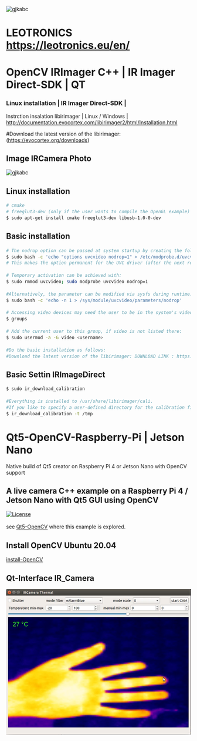 

![gjkabc](https://leotronics.eu/templates/rt_horizon/custom/images/leotronics/logo-leotronics-black-10.jpg) 
# LEOTRONICS https://leotronics.eu/en/ 

# OpenCV IRImager C++ | IR Imager Direct-SDK | QT
### Linux installation | IR Imager Direct-SDK |


Instrction insalation libirimager | Linux / Windows |
http://documentation.evocortex.com/libirimager2/html/Installation.html

#Download the latest version of the libirimager: (https://evocortex.org/downloads)

## Image IRCamera Photo
![gjkabc](http://documentation.evocortex.com/libirimager2/html/household.png)


## Linux installation
```bash
# cmake
# freeglut3-dev (only if the user wants to compile the OpenGL example)
$ sudo apt-get install cmake freeglut3-dev libusb-1.0-0-dev
```

## Basic installation
```bash
# The nodrop option can be passed at system startup by creating the following file:
$ sudo bash -c 'echo "options uvcvideo nodrop=1" > /etc/modprobe.d/uvcvideo.conf'
# This makes the option permanent for the UVC driver (after the next reboot).

# Temporary activation can be achieved with:
$ sudo rmmod uvcvideo; sudo modprobe uvcvideo nodrop=1

#Alternatively, the parameter can be modified via sysfs during runtime:
$ sudo bash -c 'echo -n 1 > /sys/module/uvcvideo/parameters/nodrop'

# Accessing video devices may need the user to be in the system's video group. Checking membership can be done with:
$ groups

# Add the current user to this group, if video is not listed there:
$ sudo usermod -a -G video <username>

#Do the basic installation as follows:
#Download the latest version of the libirimager: DOWNLOAD LINK : https://evocortex.org/downloads/ ![gjkabc](https://evocortex.org/downloads)
```

## Basic Settin IRImageDirect
```bash
$ sudo ir_download_calibration

#Everything is installed to /usr/share/libirimager/cali.
#If you like to specify a user-defined directory for the calibration files, append the following option:
$ ir_download_calibration -t /tmp
```

# Qt5-OpenCV-Raspberry-Pi | Jetson Nano 
Native build of Qt5 creator on Raspberry Pi 4 or Jetson Nano with OpenCV support
## A live camera C++ example on a Raspberry Pi 4 / Jetson Nano with Qt5 GUI using OpenCV <br/> 
[![License](https://img.shields.io/badge/License-Apache%202.0-blue.svg)](https://opensource.org/licenses/Apache-2.0)<br/><br/>
see [Qt5-OpenCV](https://qengineering.eu/install-qt5-with-opencv-on-raspberry-pi-4.html) where this example is explored. 

## Install OpenCV Ubuntu 20.04
[install-OpenCV](https://vitux.com/opencv_ubuntu/)

## Qt-Interface IR_Camera
![gjkabc](https://github.com/werasaimon/IRCamera_OpenCV__QtWidget/blob/main/image/thermal_img.png)
